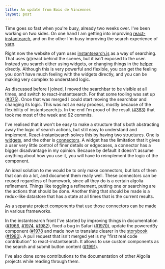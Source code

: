 ```yaml
---
title: An update from Bois de Vincennes
layout: post
---
```

Time goes so fast when you're busy, already two weeks over. I've been working on two sides. On one hand I am getting into improving [react-instantearch](https://community.algolia.com/instantsearch.js/react/), and on the other I'm busy improving the search experience of [yarn](https://yarnpkg.com/search). 

Right now the website of yarn uses [instantsearch.js](https://community.algolia.com/instantsearch.js/) as a way of searching. That uses (p)react behind the scenes, but it isn't exposed to the user. Instead you search either using widgets, or changing things in the [helper](https://github.com/algolia/algoliasearch-helper-js) directly. Although this is very powerful and flexible, you can get the feeling you don't have much feeling with the widgets directly, and you can be making very complex to understand logic. 

As discussed before I joined, I moved the searchbar to be visible at all times, and switch to react-instantsearch. For that some tooling was set up ([#375](https://github.com/yarnpkg/website/pull/375)). Once that was merged I could start moving the searchbar and changing its logic. This was not an easy process, mostly because of the flexibility of instantsearch.js. In the end I'm proud of the result ([#383](https://github.com/yarnpkg/website/pull/383)) that took me most of the week and 92 commits. 

I've realised that it won't be easy to make a structure that's both abstracting away the logic of search actions, but still easy to understand and implement. React-instantsearch solves this by having two structures. One is [widgets](https://community.algolia.com/instantsearch.js/react/widgets/), and the other is [connectors](https://community.algolia.com/instantsearch.js/react/connectors). A widget has the limitation that it gives a user very little control of finer details or edgecases, a connector has a bigger disadvantage in my opinion. Because by default it doesn't assume anything about how you use it, you will have to reimplement the logic of the component. 

An ideal solution to me would be to only make connectors, but lots of them that can do a lot, and document them really well. These connectors can be reused regardless of framework, since all they do is a certain algolia refinement. Things like toggling a refinement, putting one or searching are the actions that should be done. Another thing that should be made is a redux-like datastore that has a state at all times that is the current results. 

As a separate project components that use those connectors can be made in various frameworks. 

In the instantsearch front I've started by improving things in documentation ([#1966](https://github.com/algolia/instantsearch.js/pull/1966), [#1974](https://github.com/algolia/instantsearch.js/pull/1974), [#1982](https://github.com/algolia/instantsearch.js/pull/1982)), fixed a bug in Safari ([#1970](https://github.com/algolia/instantsearch.js/pull/1970)), update the poweredBy component ([#1978](https://github.com/algolia/instantsearch.js/pull/1978) and made how to translate clearer in the [storybook](https://community.algolia.com/instantsearch.js/react/storybook/?knob-translate=%7B%22submit%22%3Anull%2C%22reset%22%3Anull%2C%22submitTitle%22%3A%22Submit%20your%20search%20query.%22%2C%22resetTitle%22%3A%22Clear%20your%20search%20query.%22%2C%22placeholder%22%3A%22Search%20your%20website.%22%7D&selectedKind=SearchBox&selectedStory=playground&full=0&down=1&left=1&panelRight=1&downPanel=kadirahq%2Fstorybook-addon-knobs) ([#1980](https://github.com/algolia/instantsearch.js/pull/1980)). A pull request that isn't merged yet is my "first real code contribution" to react-instantsearch. It allows to use custom components as the search and submit button content ([#1991](https://github.com/algolia/instantsearch.js/pull/1991)). 

I've also done some contributions to the documentation of other Algolia projects while reading through them. 
